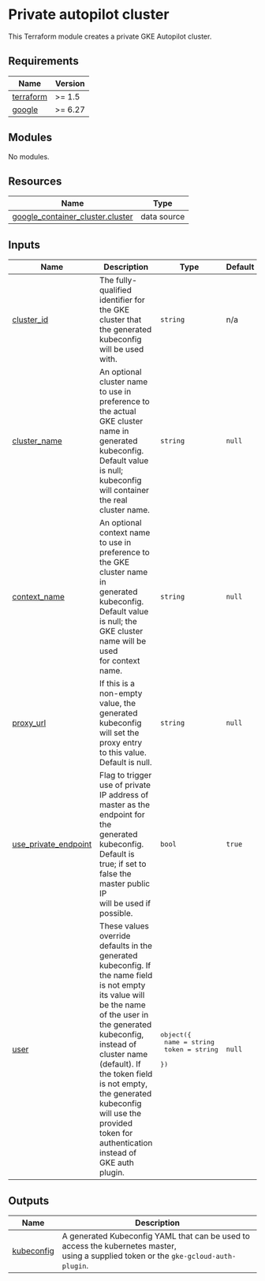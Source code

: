 # Private autopilot cluster

This Terraform module creates a private GKE Autopilot cluster.

<!-- markdownlint-disable MD033 MD034-->
<!-- BEGIN_TF_DOCS -->
## Requirements

| Name | Version |
|------|---------|
| <a name="requirement_terraform"></a> [terraform](#requirement\_terraform) | >= 1.5 |
| <a name="requirement_google"></a> [google](#requirement\_google) | >= 6.27 |

## Modules

No modules.

## Resources

| Name | Type |
|------|------|
| [google_container_cluster.cluster](https://registry.terraform.io/providers/hashicorp/google/latest/docs/data-sources/container_cluster) | data source |

## Inputs

| Name | Description | Type | Default | Required |
|------|-------------|------|---------|:--------:|
| <a name="input_cluster_id"></a> [cluster\_id](#input\_cluster\_id) | The fully-qualified identifier for the GKE cluster that the generated kubeconfig<br/>will be used with. | `string` | n/a | yes |
| <a name="input_cluster_name"></a> [cluster\_name](#input\_cluster\_name) | An optional cluster name to use in preference to the actual GKE cluster name in<br/>generated kubeconfig. Default value is null; kubeconfig will container the real<br/>cluster name. | `string` | `null` | no |
| <a name="input_context_name"></a> [context\_name](#input\_context\_name) | An optional context name to use in preference to the GKE cluster name in<br/>generated kubeconfig. Default value is null; the GKE cluster name will be used<br/>for context name. | `string` | `null` | no |
| <a name="input_proxy_url"></a> [proxy\_url](#input\_proxy\_url) | If this is a non-empty value, the generated kubeconfig will set the proxy entry<br/>to this value. Default is null. | `string` | `null` | no |
| <a name="input_use_private_endpoint"></a> [use\_private\_endpoint](#input\_use\_private\_endpoint) | Flag to trigger use of private IP address of master as the endpoint for the<br/>generated kubeconfig. Default is true; if set to false the master public IP<br/>will be used if possible. | `bool` | `true` | no |
| <a name="input_user"></a> [user](#input\_user) | These values override defaults in the generated kubeconfig. If the name field<br/>is not empty its value will be the name of the user in the generated kubeconfig,<br/>instead of cluster name (default). If the token field is not empty, the generated<br/>kubeconfig will use the provided token for authentication instead of GKE auth<br/>plugin. | <pre>object({<br/>    name  = string<br/>    token = string<br/>  })</pre> | `null` | no |

## Outputs

| Name | Description |
|------|-------------|
| <a name="output_kubeconfig"></a> [kubeconfig](#output\_kubeconfig) | A generated Kubeconfig YAML that can be used to access the kubernetes master,<br/>using a supplied token or the `gke-gcloud-auth-plugin`. |
<!-- END_TF_DOCS -->
<!-- markdownlint-enable MD033 MD034 -->
